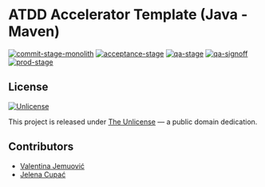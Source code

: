 # ATDD Accelerator Template (Java - Maven)

[![commit-stage-monolith](https://github.com/optivem/atdd-accelerator-template-java-maven/actions/workflows/commit-stage-monolith.yml/badge.svg)](https://github.com/optivem/atdd-accelerator-template-java-maven/actions/workflows/commit-stage-monolith.yml)
[![acceptance-stage](https://github.com/optivem/atdd-accelerator-template-java-maven/actions/workflows/acceptance-stage.yml/badge.svg)](https://github.com/optivem/atdd-accelerator-template-java-maven/actions/workflows/acceptance-stage.yml)
[![qa-stage](https://github.com/optivem/atdd-accelerator-template-java-maven/actions/workflows/qa-stage.yml/badge.svg)](https://github.com/optivem/atdd-accelerator-template-java-maven/actions/workflows/qa-stage.yml)
[![qa-signoff](https://github.com/optivem/atdd-accelerator-template-java-maven/actions/workflows/qa-signoff.yml/badge.svg)](https://github.com/optivem/atdd-accelerator-template-java-maven/actions/workflows/qa-signoff.yml)
[![prod-stage](https://github.com/optivem/atdd-accelerator-template-java-maven/actions/workflows/prod-stage.yml/badge.svg)](https://github.com/optivem/atdd-accelerator-template-java-maven/actions/workflows/prod-stage.yml)

## License

[![Unlicense](https://img.shields.io/badge/license-Unlicense-lightgrey.svg)](http://unlicense.org/)

This project is released under [The Unlicense](http://unlicense.org) — a public domain dedication.

## Contributors

- [Valentina Jemuović](https://github.com/valentinajemuovic)
- [Jelena Cupać](https://github.com/jcupac)
